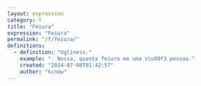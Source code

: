 ```yaml
---
layout: expression
category: f
title: "Feiura"
expression: "Feiura"
permalink: "/f/feiura/"
definitions:
  - definition: "Ugliness."
    example: "- Nossa, quanta feiura em uma s\u00f3 pessoa."
    created: "2014-07-08T01:42:57"
    author: "kinow"
---
```

